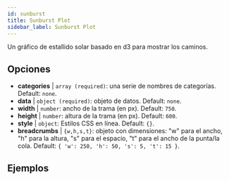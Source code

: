 ```yaml
---
id: sunburst
title: Sunburst Plot
sidebar_label: Sunburst Plot
---
```


Un gráfico de estallido solar basado en d3 para mostrar los caminos.

## Opciones

* __categories__ | `array (required)`: una serie de nombres de categorías. Default: `none`.
* __data__ | `object (required)`: objeto de datos. Default: `none`.
* __width__ | `number`: ancho de la trama (en px). Default: `750`.
* __height__ | `number`: altura de la trama (en px). Default: `600`.
* __style__ | `object`: Estilos CSS en línea. Default: `{}`.
* __breadcrumbs__ | `{w,h,s,t}`: objeto con dimensiones: "w" para el ancho, "h" para la altura, "s" para el espacio, "t" para el ancho de la punta/la cola. Default: `{
  'w': 250,
  'h': 50,
  's': 5,
  't': 15
}`.


## Ejemplos

```jsx live

```

